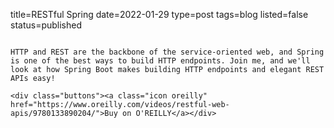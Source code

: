 title=RESTful Spring
date=2022-01-29
type=post
tags=blog
listed=false
status=published
~~~~~~

HTTP and REST are the backbone of the service-oriented web, and Spring is one of the best ways to build HTTP endpoints. Join me, and we'll look at how Spring Boot makes building HTTP endpoints and elegant REST APIs easy! 

<div class="buttons"><a class="icon oreilly" href="https://www.oreilly.com/videos/restful-web-apis/9780133890204/">Buy on O'REILLY</a></div>